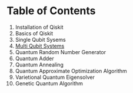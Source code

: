 # Table of Contents

1. Installation of Qiskit
2. Basics of Qiskit
3. Single Qubit Sysems
4. [Multi Qubit Systems](multi.ipynb)
5. Quantum Random Number Generator
6. Quantum Adder
7. Quantum Annealing
8. Quantum Approximate Optimization Algorithm
9. Varietional Quantum Eigensolver
10. Genetic Quantum Algorithm
